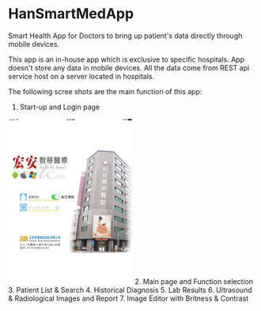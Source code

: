 # HanSmartMedApp
Smart Health App for Doctors to bring up patient's data directly through mobile devices.

This app is an in-house app which is exclusive to specific hospitals. App doesn't store any data in mobile devices. All the data come from REST api service host on a server located in hospitals. 

The following scree shots are the main function of this app:

1. Start-up and Login page
<img src="https://github.com/mraaa711128/HanSmartMedApp/blob/master/Images/Login.png" style="max-width: 50%;">
2. Main page and Function selection
3. Patient List & Search
4. Historical Diagnosis
5. Lab Results
6. Ultrasound & Radiological Images and Report
7. Image Editor with Britness & Contrast
